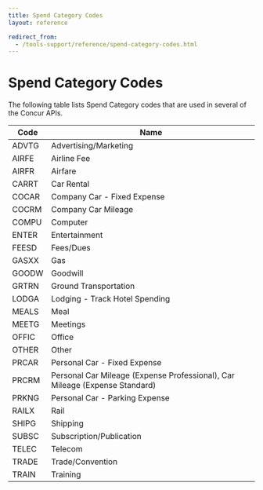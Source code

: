 ```yaml
---
title: Spend Category Codes
layout: reference

redirect_from:
  - /tools-support/reference/spend-category-codes.html
---
```


# Spend Category Codes

The following table lists Spend Category codes that are used in several of the Concur APIs.

Code|Name
---|---
ADVTG|Advertising/Marketing
AIRFE|Airline Fee
AIRFR|Airfare
CARRT|Car Rental
COCAR|Company Car - Fixed Expense
COCRM|Company Car Mileage
COMPU|Computer
ENTER|Entertainment
FEESD|Fees/Dues
GASXX|Gas
GOODW|Goodwill
GRTRN|Ground Transportation
LODGA|Lodging - Track Hotel Spending
MEALS|Meal
MEETG|Meetings
OFFIC|Office
OTHER|Other
PRCAR|Personal Car - Fixed Expense
PRCRM|Personal Car Mileage (Expense Professional), Car Mileage (Expense Standard)
PRKNG|Personal Car - Parking Expense
RAILX|Rail
SHIPG|Shipping
SUBSC|Subscription/Publication
TELEC|Telecom
TRADE|Trade/Convention
TRAIN|Training
